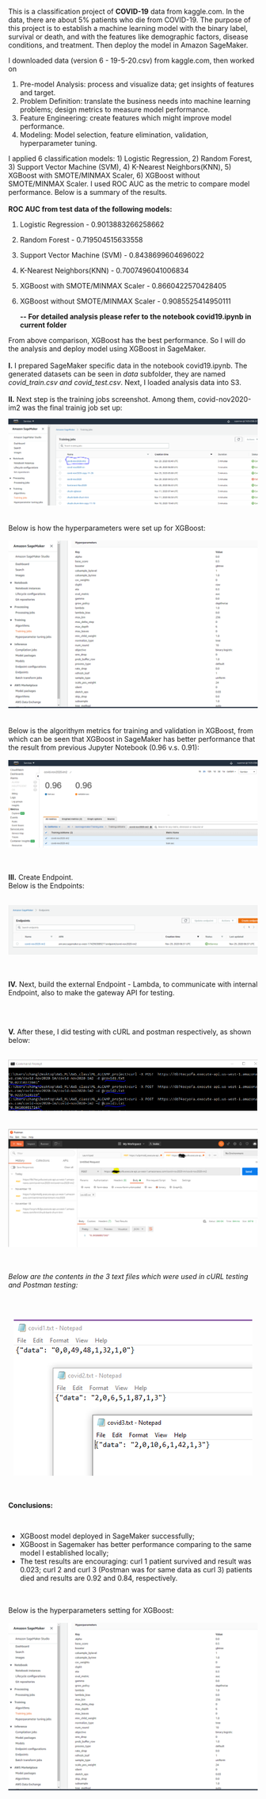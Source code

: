 This is a classification project of **COVID-19** data from kaggle.com. In the data, there are about 5% patients who die from COVID-19. The purpose of this project is to establish a machine learning model with the binary label, survival or death, and with the features like demographic factors, disease conditions, and treatment. Then deploy the model in Amazon SageMaker.

I downloaded data (version 6 - 19-5-20.csv) from kaggle.com, then worked on 
1. Pre-model Analysis: process and visualize data; get insights of features and target.
2. Problem Definition: translate the business needs into machine learning problems; design metrics to measure model performance.
3. Feature Engineering: create features which might improve model performance.
4. Modeling: Model selection, feature elimination, validation, hyperparameter tuning.

I applied 6 classification models: 1) Logistic Regression, 2) Random Forest, 3) Support Vector Machine (SVM), 4) K-Nearest Neighbors(KNN), 5) XGBoost with SMOTE/MINMAX Scaler, 6) XGBoost without SMOTE/MINMAX Scaler. I used ROC AUC as the metric to compare model performance. Below is a summary of the results.<br><br>
**ROC AUC from test data of the following models:**
1) Logistic Regression - 0.9013883266258662
2) Random Forest - 0.719504515633558
3) Support Vector Machine (SVM) - 0.8438699604696022
4) K-Nearest Neighbors(KNN) - 0.7007496041006834
5) XGBoost with SMOTE/MINMAX Scaler - 0.8660422570428405
6) XGBoost without SMOTE/MINMAX Scaler - 0.9085525414950111

    **-- For detailed analysis please refer to the notebook covid19.ipynb in current folder** 

From above comparison, XGBoost has the best performance. So I will do the analysis and deploy model using XGBoost in SageMaker. <br><br>
**I.** I prepared SageMaker specific data in the notebook covid19.ipynb. The generated datasets can be seen in *data* subfolder, they are named *covid_train.csv and covid_test.csv*. Next, I loaded analysis data into S3.
<br><br>
**II.** Next step is the training jobs screenshot. Among them, covid-nov2020-im2 was the final trainig job set up:
<br>
<!--![](https://github.com/nichangyuan/ML-DL/blob/master/ML.jpg?raw=true)-->
<div align="center">
<img src="https://github.com/nichangyuan/ML-DL/blob/master/AWS/cov19_classification/Training_jobs.PNG?raw=true" >
</div>
<br>
<br>
Below is how the hyperparameters were set up for XGBoost:<br><br>
<div align="center">
<img src="https://github.com/nichangyuan/ML-DL/blob/master/AWS/cov19_classification/hyperparameters.PNG?raw=true" >
</div>
<br>
<br>
Below is the algorithym metrics for training and validation in XGBoost, from which can be seen that XGBoost in SageMaker has better performance that the result from previous Jupyter Notebook (0.96 v.s. 0.91):<br><br>
<div align="center">
<img src="https://github.com/nichangyuan/ML-DL/blob/master/AWS/cov19_classification/auc.PNG?raw=true" >
</div>
<br>
<br>

**III.** Create Endpoint. <br>Below is the Endpoints:<br><br>
<div align="center">
<img src="https://github.com/nichangyuan/ML-DL/blob/master/AWS/cov19_classification/Endpoints.PNG?raw=true" >
</div>
<br>
<br>

**IV.** Next, build the external Endpoint - Lambda, to communicate with internal Endpoint, also to make the gateway API for testing.

<br><br>

**V.** After these, I did testing with cURL and postman respectively, as shown below:<br><br>
<div align="center">
<img src="https://github.com/nichangyuan/ML-DL/blob/master/AWS/cov19_classification/curl_test.PNG?raw=true" >
</div>
<br>
<br>
<div align="center">
<img src="https://github.com/nichangyuan/ML-DL/blob/master/AWS/cov19_classification/Postman3.PNG?raw=true" >
</div>
<br>

<br>

*Below are the contents in the 3 text files which were used in cURL testing and Postman testing:*

<br><br>
<div align="center">
<img src="https://github.com/nichangyuan/ML-DL/blob/master/AWS/cov19_classification/data_test.PNG?raw=true" >
</div>
<br>
<br>

**Conclusions:**

<br>

- XGBoost model deployed in SageMaker successfully;
- XGBoost in Sagemaker has better performance comparing to the same model I established locally;
- The test results are encouraging: curl 1 patient survived and result was 0.023; curl 2 and curl 3 (Postman was for same data as curl 3) patients died and results are 0.92 and 0.84, respectively.

<br>





<br>
Below is the hyperparameters setting for XGBoost:<br><br>
<div align="center">
<img src="https://github.com/nichangyuan/ML-DL/blob/master/AWS/cov19_classification/hyperparameters.PNG?raw=true" >
</div>
<br>







